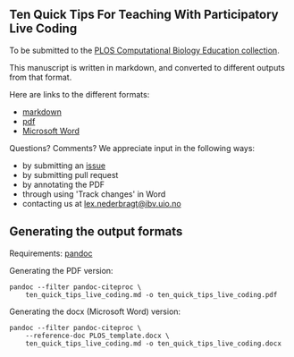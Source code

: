 Ten Quick Tips For Teaching With Participatory Live Coding
----------------------------------------------

To be submitted to the [PLOS Computational Biology Education collection](https://collections.plos.org/compbiol-education).

This manuscript is written in markdown, and converted to different outputs
from that format.

Here are links to the different formats:

* [markdown](ten_quick_tips_live_coding.md#ten-quick-tips-for-teaching-using-participatory-live-coding)
* [pdf](ten_quick_tips_live_coding.pdf)
* [Microsoft Word](ten_quick_tips_live_coding.docx)

Questions? Comments? We appreciate input in the following ways:

* by submitting an [issue](https://github.com/lexnederbragt/ten_quick_tips_live_coding/issues)
* by submitting pull request
* by annotating the PDF
* through using 'Track changes' in Word
* contacting us at lex.nederbragt@ibv.uio.no

## Generating the output formats

Requirements: [pandoc](pandoc.org)

Generating the PDF version:

```
pandoc --filter pandoc-citeproc \
	ten_quick_tips_live_coding.md -o ten_quick_tips_live_coding.pdf
```

Generating the docx (Microsoft Word) version:
```
pandoc --filter pandoc-citeproc \
	--reference-doc PLOS_template.docx \
	ten_quick_tips_live_coding.md -o ten_quick_tips_live_coding.docx
```

